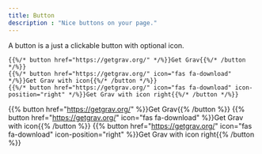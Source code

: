 ```yaml
---
title: Button
description : "Nice buttons on your page."
---
```


A button is a just a clickable button with optional icon.

```
{{%/* button href="https://getgrav.org/" */%}}Get Grav{{%/* /button */%}}
{{%/* button href="https://getgrav.org/" icon="fas fa-download" */%}}Get Grav with icon{{%/* /button */%}}
{{%/* button href="https://getgrav.org/" icon="fas fa-download" icon-position="right" */%}}Get Grav with icon right{{%/* /button */%}}
```

{{% button href="https://getgrav.org/" %}}Get Grav{{% /button %}}
{{% button href="https://getgrav.org/" icon="fas fa-download" %}}Get Grav with icon{{% /button %}}
{{% button href="https://getgrav.org/" icon="fas fa-download" icon-position="right" %}}Get Grav with icon right{{% /button %}}
